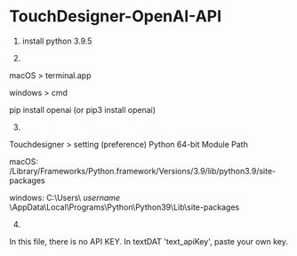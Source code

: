 # TouchDesigner-OpenAI-API

1. install python 3.9.5

2.
macOS > terminal.app

windows > cmd

pip install openai (or pip3 install openai)

3.

Touchdesigner > setting (preference) Python 64-bit Module Path

macOS: /Library/Frameworks/Python.framework/Versions/3.9/lib/python3.9/site-packages

windows: C:\Users\ *username* \AppData\Local\Programs\Python\Python39\Lib\site-packages

4.
In this file, there is no API KEY. In textDAT 'text_apiKey', paste your own key.
